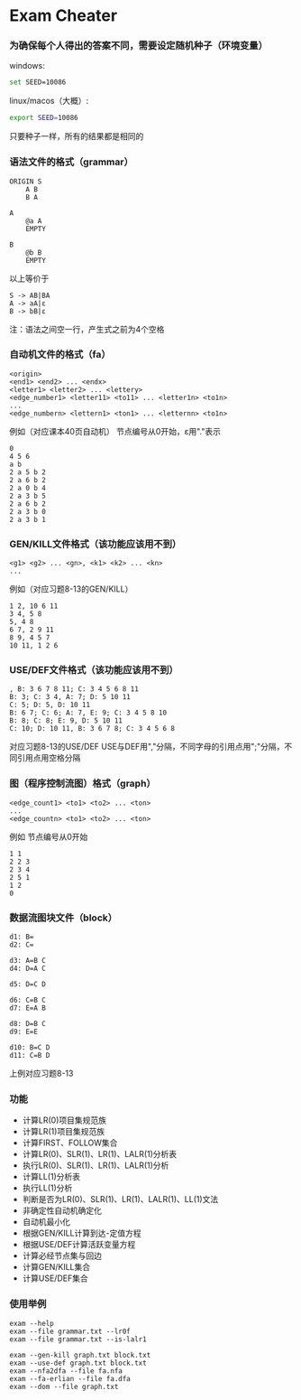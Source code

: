 # Exam Cheater
### 为确保每个人得出的答案不同，需要设定随机种子（环境变量）
windows:
```bash
set SEED=10086
```

linux/macos（大概）:
```bash
export SEED=10086
```
只要种子一样，所有的结果都是相同的
### 语法文件的格式（grammar）
```
ORIGIN S
    A B
    B A

A
    @a A
    EMPTY

B
    @b B
    EMPTY
```
以上等价于
```
S -> AB|BA
A -> aA|ε
B -> bB|ε
```
注：语法之间空一行，产生式之前为4个空格

### 自动机文件的格式（fa）
```
<origin>
<end1> <end2> ... <endx>
<letter1> <letter2> ... <lettery>
<edge_number1> <letter11> <to11> ... <letter1n> <to1n>
...
<edge_numbern> <lettern1> <ton1> ... <letternn> <to1n>
```

例如（对应课本40页自动机）
节点编号从0开始，ε用"."表示
```
0
4 5 6
a b
2 a 5 b 2
2 a 6 b 2
2 a 0 b 4
2 a 3 b 5
2 a 6 b 2
2 a 3 b 0
2 a 3 b 1
```

### GEN/KILL文件格式（该功能应该用不到）
```
<g1> <g2> ... <gn>, <k1> <k2> ... <kn>
...
```
例如（对应习题8-13的GEN/KILL）
```
1 2, 10 6 11
3 4, 5 8
5, 4 8
6 7, 2 9 11
8 9, 4 5 7
10 11, 1 2 6
```

### USE/DEF文件格式（该功能应该用不到）
```
, B: 3 6 7 8 11; C: 3 4 5 6 8 11
B: 3; C: 3 4, A: 7; D: 5 10 11
C: 5; D: 5, D: 10 11
B: 6 7; C: 6; A: 7, E: 9; C: 3 4 5 8 10
B: 8; C: 8; E: 9, D: 5 10 11
C: 10; D: 10 11, B: 3 6 7 8; C: 3 4 5 6 8
```
对应习题8-13的USE/DEF
USE与DEF用","分隔，不同字母的引用点用";"分隔，不同引用点用空格分隔


### 图（程序控制流图）格式（graph）
```
<edge_count1> <to1> <to2> ... <ton>
...
<edge_countn> <to1> <to2> ... <ton>
```

例如
节点编号从0开始
```
1 1
2 2 3
2 3 4
2 5 1
1 2
0
```

### 数据流图块文件（block）
```
d1: B=
d2: C=

d3: A=B C
d4: D=A C

d5: D=C D

d6: C=B C
d7: E=A B

d8: D=B C
d9: E=E

d10: B=C D
d11: C=B D
```
上例对应习题8-13

### 功能
- 计算LR(0)项目集规范族
- 计算LR(1)项目集规范族
- 计算FIRST、FOLLOW集合
- 计算LR(0)、SLR(1)、LR(1)、LALR(1)分析表
- 执行LR(0)、SLR(1)、LR(1)、LALR(1)分析
- 计算LL(1)分析表
- 执行LL(1)分析
- 判断是否为LR(0)、SLR(1)、LR(1)、LALR(1)、LL(1)文法
- 非确定性自动机确定化
- 自动机最小化
- 根据GEN/KILL计算到达-定值方程
- 根据USE/DEF计算活跃变量方程
- 计算必经节点集与回边
- 计算GEN/KILL集合
- 计算USE/DEF集合


### 使用举例
```
exam --help
exam --file grammar.txt --lr0f
exam --file grammar.txt --is-lalr1

exam --gen-kill graph.txt block.txt
exam --use-def graph.txt block.txt
exam --nfa2dfa --file fa.nfa
exam --fa-erlian --file fa.dfa
exam --dom --file graph.txt
```